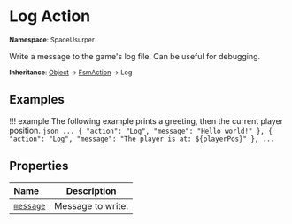 # Log Action

<small>**Namespace**: SpaceUsurper</small>

Write a message to the game's log file. Can be useful for debugging.

<small>**Inheritance**: [Object](https://docs.microsoft.com/en-us/dotnet/api/system.object?view=netframework-4.5) → [FsmAction](FsmAction.md) → Log</small>

## Examples

!!! example
    The following example prints a greeting, then the current player position.
    ``` json
    ...
    { "action": "Log", "message": "Hello world!" },
    { "action": "Log", "message": "The player is at: ${playerPos}" },
    ...
    ```

## Properties

<div markdown="1" class="member-table">

| Name | Description |
| :--- | ----------- |
| [`message`](Log/message.md) | Message to write. | 

</div>

